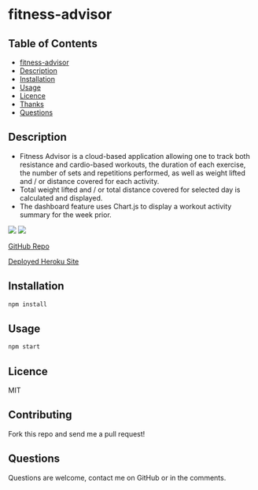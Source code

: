 # fitness-advisor

## Table of Contents

- [fitness-advisor](#fitness-tracker)
- [Description](#description)
- [Installation](#installation)
- [Usage](#usage)
- [Licence](#licence)
- [Thanks](#thanks)
- [Questions](#questions)

## Description

- Fitness Advisor is a cloud-based application allowing one to track both resistance and cardio-based workouts, the duration of each exercise, the number of sets and repetitions performed, as well as weight lifted and / or distance covered for each activity.
- Total weight lifted and / or total distance covered for selected day is calculated and displayed.
- The dashboard feature uses Chart.js to display a workout activity summary for the week prior.

![](./public/assets/img/fitness-tracker.png)
![](./public/assets/img/fitness-summary.png)

[GitHub Repo](https://www.github.com/brhestir/fitness-advisor)

[Deployed Heroku Site](https://limitless-dusk-72131.herokuapp.com/)

## Installation

```bash
npm install
```

## Usage

```bash
npm start
```

## Licence

MIT

## Contributing

Fork this repo and send me a pull request!

## Questions

Questions are welcome, contact me on GitHub or in the comments.
